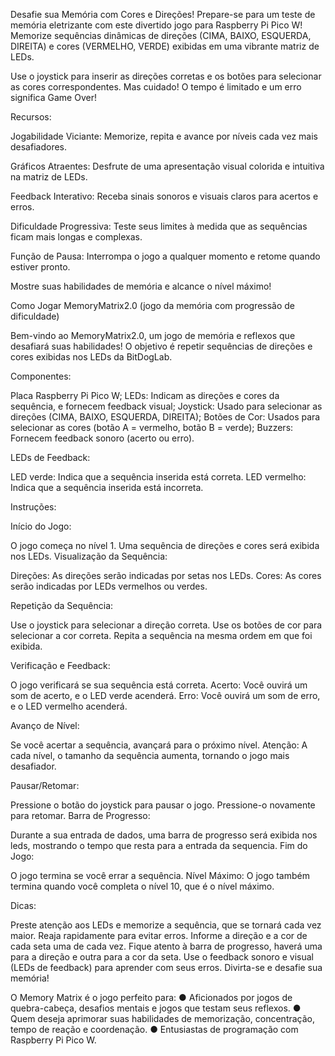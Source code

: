Desafie sua Memória com Cores e Direções!
Prepare-se para um teste de memória eletrizante com este divertido jogo para Raspberry Pi Pico W! Memorize sequências dinâmicas de direções (CIMA, BAIXO, ESQUERDA, DIREITA) e cores (VERMELHO, VERDE) exibidas em uma vibrante matriz de LEDs.

Use o joystick para inserir as direções corretas e os botões para selecionar as cores correspondentes. Mas cuidado! O tempo é limitado e um erro significa Game Over!

Recursos:

Jogabilidade Viciante: Memorize, repita e avance por níveis cada vez mais desafiadores.

Gráficos Atraentes: Desfrute de uma apresentação visual colorida e intuitiva na matriz de LEDs.

Feedback Interativo: Receba sinais sonoros e visuais claros para acertos e erros.

Dificuldade Progressiva: Teste seus limites à medida que as sequências ficam mais longas e complexas.

Função de Pausa: Interrompa o jogo a qualquer momento e retome quando estiver pronto.

Mostre suas habilidades de memória e alcance o nível máximo!


Como Jogar MemoryMatrix2.0 (jogo da memória com progressão de dificuldade)

Bem-vindo ao MemoryMatrix2.0, um jogo de memória e reflexos que desafiará suas habilidades!
O objetivo é repetir sequências de direções e cores exibidas nos LEDs da BitDogLab.

Componentes:

Placa Raspberry Pi Pico W;
LEDs: Indicam as direções e cores da sequência, e fornecem feedback visual;
Joystick: Usado para selecionar as direções (CIMA, BAIXO, ESQUERDA, DIREITA);
Botões de Cor: Usados para selecionar as cores (botão A = vermelho, botão B = verde);
Buzzers: Fornecem feedback sonoro (acerto ou erro).

LEDs de Feedback:

LED verde: Indica que a sequência inserida está correta.
LED vermelho: Indica que a sequência inserida está incorreta.

Instruções:

Início do Jogo:

O jogo começa no nível 1.
Uma sequência de direções e cores será exibida nos LEDs.
Visualização da Sequência:

Direções: As direções serão indicadas por setas nos LEDs.
Cores: As cores serão indicadas por LEDs vermelhos ou verdes.

Repetição da Sequência:

Use o joystick para selecionar a direção correta.
Use os botões de cor para selecionar a cor correta.
Repita a sequência na mesma ordem em que foi exibida.

Verificação e Feedback:

O jogo verificará se sua sequência está correta.
Acerto: Você ouvirá um som de acerto, e o LED verde acenderá.
Erro: Você ouvirá um som de erro, e o LED vermelho acenderá.

Avanço de Nível:

Se você acertar a sequência, avançará para o próximo nível.
Atenção: A cada nível, o tamanho da sequência aumenta, tornando o jogo mais desafiador.

Pausar/Retomar:

Pressione o botão do joystick para pausar o jogo.
Pressione-o novamente para retomar.
Barra de Progresso:

Durante a sua entrada de dados, uma barra de progresso será exibida nos leds, mostrando o tempo que resta para a entrada da sequencia.
Fim do Jogo:

O jogo termina se você errar a sequência.
Nível Máximo: O jogo também termina quando você completa o nível 10, que é o nível máximo.

Dicas:

Preste atenção aos LEDs e memorize a sequência, que se tornará cada vez maior.
Reaja rapidamente para evitar erros.
Informe a direção e a cor de cada seta uma de cada vez.
Fique atento à barra de progresso, haverá uma para a direção e outra para a cor da seta.
Use o feedback sonoro e visual (LEDs de feedback) para aprender com seus erros.
Divirta-se e desafie sua memória!

O Memory Matrix é o jogo perfeito para:
● Aficionados por jogos de quebra-cabeça, desafios mentais e jogos
que testam seus reflexos.
● Quem deseja aprimorar suas habilidades de memorização,
concentração, tempo de reação e coordenação.
● Entusiastas de programação com Raspberry Pi Pico W.

